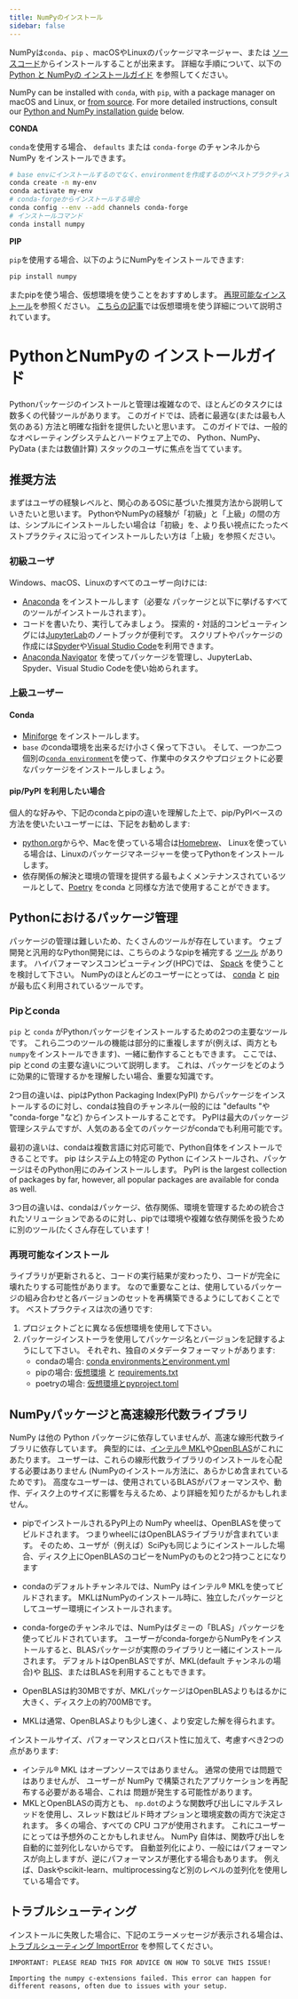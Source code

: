 ```yaml
---
title: NumPyのインストール
sidebar: false
---
```


NumPyは`conda`、`pip` 、macOSやLinuxのパッケージマネージャー、または [ソースコード](https://numpy.org/devdocs/user/building.html)からインストールすることが出来ます。 詳細な手順について、以下の [Python と NumPyの インストールガイド](#python-numpy-install-guide) を参照してください。

NumPy can be installed with `conda`, with `pip`, with a package manager on macOS and Linux, or [from source](https://numpy.org/devdocs/user/building.html). For more detailed instructions, consult our [Python and NumPy installation guide](#python-numpy-install-guide) below.

**CONDA**

`conda`を使用する場合、 `defaults` または `conda-forge` のチャンネルから NumPy をインストールできます。

```bash
# base envにインストールするのでなく、environmentを作成するのがベストプラクティスです
conda create -n my-env
conda activate my-env
# conda-forgeからインストールする場合
conda config --env --add channels conda-forge
# インストールコマンド
conda install numpy
```

**PIP**

`pip`を使用する場合、以下のようにNumPyをインストールできます:

```bash
pip install numpy
```
またpipを使う場合、仮想環境を使うことをおすすめします。 [再現可能なインストール](#reproducible-installs)を参照ください。 [こちらの記事](https://dev.to/bowmanjd/python-tools-for-managing-virtual-environments-3bko#howto)では仮想環境を使う詳細について説明されています。


<a name="python-numpy-install-guide"></a>

# PythonとNumPyの インストールガイド

Pythonパッケージのインストールと管理は複雑なので、ほとんどのタスクには数多くの代替ツールがあります。 このガイドでは、読者に最適な(または最も人気のある) 方法と明確な指針を提供したいと思います。 このガイドでは、一般的なオペレーティングシステムとハードウェア上での、 Python、NumPy、PyData (または数値計算) スタックのユーザに焦点を当てています。

## 推奨方法

まずはユーザの経験レベルと、関心のあるOSに基づいた推奨方法から説明していきたいと思います。 PythonやNumPyの経験が「初級」と「上級」の間の方は、シンプルにインストールしたい場合は「初級」を、より長い視点にたったベストプラクティスに沿ってインストールしたい方は「上級」を参照ください。

### 初級ユーザ

Windows、macOS、Linuxのすべてのユーザー向けには:

- [Anaconda](https://www.anaconda.com/distribution/) をインストールします（必要な パッケージと以下に挙げるすべてのツールがインストールされます）。
- コードを書いたり、実行してみましょう。 探索的・対話的コンピューティングには[JupyterLab](https://jupyterlab.readthedocs.io/en/stable/index.html)のノートブックが便利です。 スクリプトやパッケージの作成には[Spyder](https://www.spyder-ide.org/)や[Visual Studio Code](https://code.visualstudio.com/)を利用できます。
- [Anaconda Navigator](https://docs.anaconda.com/anaconda/navigator/) を使ってパッケージを管理し、JupyterLab、Spyder、Visual Studio Codeを使い始められます。


### 上級ユーザー

#### Conda

- [Miniforge](https://github.com/conda-forge/miniforge) をインストールします。
- `base` のconda環境を出来るだけ小さく保って下さい。 そして、一つか二つ個別の[`conda environment`](https://docs.conda.io/projects/conda/en/latest/user-guide/tasks/manage-environments.html)を使って、作業中のタスクやプロジェクトに必要なパッケージをインストールしましょう。

#### pip/PyPI を利用したい場合

個人的な好みや、下記のcondaとpipの違いを理解した上で、pip/PyPIベースの方法を使いたいユーザーには、下記をお勧めします:
- [python.org](https://www.python.org/downloads/)からや、Macを使っている場合は[Homebrew](https://brew.sh/)、 Linuxを使っている場合は、Linuxのパッケージマネージャーを使ってPythonをインストールします。
- 依存関係の解決と環境の管理を提供する最もよくメンテナンスされているツールとして、[Poetry](https://python-poetry.org/) をconda と同様な方法で使用することができます。


## Pythonにおけるパッケージ管理

パッケージの管理は難しいため、たくさんのツールが存在しています。 ウェブ開発と汎用的なPython開発には、こちらのようなpipを補完する [ツール](https://packaging.python.org/guides/tool-recommendations/) があります。 ハイパフォーマンスコンピューティング(HPC)では、 [Spack](https://github.com/spack/spack) を使うことを検討して下さい。 NumPyのほとんどのユーザーにとっては、 [conda](https://conda.io/en/latest/) と [pip](https://pip.pypa.io/en/stable/) が最も広く利用されているツールです。


### Pipとconda

`pip` と `conda` がPythonパッケージをインストールするための2つの主要なツールです。 これら二つのツールの機能は部分的に重複しますが(例えば、両方とも `numpy`をインストールできます)、一緒に動作することもできます。 ここでは、pip とcond の主要な違いについて説明します。 これは、パッケージをどのように効果的に管理するかを理解したい場合、重要な知識です。

2つ目の違いは、pipはPython Packaging Index(PyPI) からパッケージをインストールするのに対し、condaは独自のチャンネル(一般的には "defaults "や "conda-forge "など) からインストールすることです。 PyPIは最大のパッケージ管理システムですが、人気のある全てのパッケージがcondaでも利用可能です。

最初の違いは、condaは複数言語に対応可能で、Python自体をインストールできることです。 pip はシステム上の特定の Python にインストールされ、パッケージはそのPython用にのみインストールします。 PyPI is the largest collection of packages by far, however, all popular packages are available for conda as well.

3つ目の違いは、condaはパッケージ、依存関係、環境を管理するための統合されたソリューションであるのに対し、pipでは環境や複雑な依存関係を扱うために別のツール(たくさん存在しています！


### 再現可能なインストール

ライブラリが更新されると、コードの実行結果が変わったり、コードが完全に 壊れたりする可能性があります。 なので重要なことは、使用しているパッケージの組み合わせと各バージョンのセットを再構築できるようにしておくことです。 ベストプラクティスは次の通りです:

1. プロジェクトごとに異なる仮想環境を使用して下さい。
2. パッケージインストーラを使用してパッケージ名とバージョンを記録するようにして下さい。 それぞれ、独自のメタデータフォーマットがあります:
   - condaの場合: [conda environmentsとenvironment.yml](https://docs.conda.io/projects/conda/en/latest/user-guide/tasks/manage-environments.html)
   - pipの場合: [仮想環境](https://docs.python.org/3/tutorial/venv.html) と [requirements.txt](https://pip.readthedocs.io/en/latest/user_guide/#requirements-files)
   - poetryの場合: [仮想環境とpyproject.toml](https://python-poetry.org/docs/basic-usage/)



## NumPyパッケージと高速線形代数ライブラリ

NumPy は他の Python パッケージに依存していませんが、高速な線形代数ライブラリに依存しています。 典型的には、[インテル® MKL](https://software.intel.com/en-us/mkl)や[OpenBLAS](https://www.openblas.net/)がこれにあたります。 ユーザーは、これらの線形代数ライブラリのインストールを心配する必要はありません (NumPyのインストール方法に、あらかじめ含まれているためです)。 高度なユーザーは、使用されているBLASがパフォーマンスや、動作、ディスク上のサイズに影響を与えるため、より詳細を知りたがるかもしれません。

- pipでインストールされるPyPI上の NumPy wheelは、OpenBLASを使ってビルドされます。 つまりwheelにはOpenBLASライブラリが含まれています。 そのため、ユーザが（例えば）SciPyも同じようにインストールした場合、ディスク上にOpenBLASのコピーをNumPyのものと2つ持つことになります

- condaのデフォルトチャンネルでは、NumPy はインテル® MKLを使ってビルドされます。 MKLはNumPyのインストール時に、独立したパッケージとしてユーザー環境にインストールされます。

- conda-forgeのチャンネルでは、NumPyはダミーの「BLAS」パッケージを使ってビルドされています。 ユーザーがconda-forgeからNumPyをインストールすると、BLASパッケージが実際のライブラリと一緒にインストールされます。 デフォルトはOpenBLASですが、MKL(default チャンネルの場合)や [BLIS](https://github.com/flame/blis)、またはBLASを利用することもできます。

- OpenBLASは約30MBですが、MKLパッケージはOpenBLASよりもはるかに大きく、ディスク上の約700MBです。

- MKLは通常、OpenBLASよりも少し速く、より安定した解を得られます。

インストールサイズ、パフォーマンスとロバスト性に加えて、考慮すべき2つの点があります:

- インテル® MKL はオープンソースではありません。 通常の使用では問題ではありませんが、 ユーザーが NumPy で構築されたアプリケーションを再配布する必要がある場合、これは 問題が発生する可能性があります。
- MKLとOpenBLASの両方とも、 <code>np.dot</code>のような関数呼び出しにマルチスレッドを使用し、スレッド数はビルド時オプションと環境変数の両方で決定されます。 多くの場合、すべての CPU コアが使用されます。 これにユーザーにとっては予想外のことかもしれません。 NumPy 自体は、関数呼び出しを自動的に並列化しないからです。 自動並列化により、一般にはパフォーマンスが向上しますが、逆にパフォーマンスが悪化する場合もあります。 例えば、Daskやscikit-learn、multiprocessingなど別のレベルの並列化を使用している場合です。


## トラブルシューティング

インストールに失敗した場合に、下記のエラーメッセージが表示される場合は、 <a href="https://numpy.org/doc/stable/user/troubleshooting-importerror.html">トラブルシューティング ImportError</a> を参照してください。

```
IMPORTANT: PLEASE READ THIS FOR ADVICE ON HOW TO SOLVE THIS ISSUE!

Importing the numpy c-extensions failed. This error can happen for different reasons, often due to issues with your setup.
```

